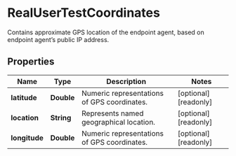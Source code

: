 

# RealUserTestCoordinates

Contains approximate GPS location of the endpoint agent, based on endpoint agent’s public IP address.

## Properties

| Name | Type | Description | Notes |
|------------ | ------------- | ------------- | -------------|
|**latitude** | **Double** | Numeric representations of GPS coordinates. |  [optional] [readonly] |
|**location** | **String** | Represents named geographical location. |  [optional] [readonly] |
|**longitude** | **Double** | Numeric representations of GPS coordinates. |  [optional] [readonly] |



